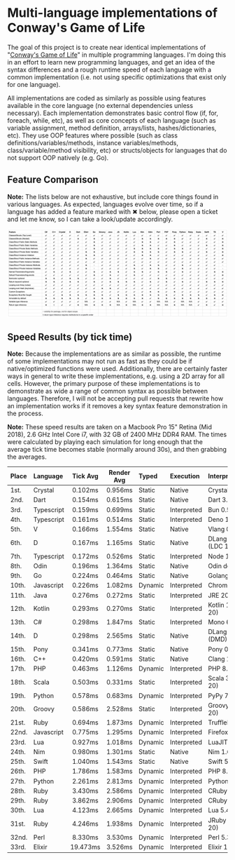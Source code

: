 # Multi-language implementations of Conway's Game of Life

The goal of this project is to create near identical implementations of "[Conway's Game of Life](http://en.wikipedia.org/wiki/Conway's_Game_of_Life)" in multiple programming languages. I'm doing this in an effort to learn new programming languages, and get an idea of the syntax differences and a rough runtime speed of each language with a common implementation (i.e. not using specific optimizations that exist only for one language).

All implementations are coded as similarly as possible using features available in the core language (no external dependencies unless necessary). Each implementation demonstrates basic control flow (if, for, foreach, while, etc), as well as core concepts of each language (such as variable assignment, method definition, arrays/lists, hashes/dictionaries, etc). They use OOP features where possible (such as class definitions/variables/methods, instance variables/methods, class/variable/method visibility, etc) or structs/objects for languages that do not support OOP natively (e.g. Go).

## Feature Comparison

**Note:** The lists below are not exhaustive, but include core things found in various languages. As expected, languages evolve over time, so if a language has added a feature marked with ✖ below, please open a ticket and let me know, so I can take a look/update accordingly.

![Feature Comparison Spreadsheet](/features.png)

## Speed Results (by tick time)

**Note:** Because the implementations are as similar as possible, the runtime of some implementations may not run as fast as they could be if native/optimized functions were used. Additionally, there are certainly faster ways in general to write these implementations, e.g. using a 2D array for all cells. However, the primary purpose of these implementations is to demonstrate as wide a range of common syntax as possible between languages. Therefore, I will not be accepting pull requests that rewrite how an implementation works if it removes a key syntax feature demonstration in the process.

**Note:** These speed results are taken on a Macbook Pro 15" Retina (Mid 2018), 2.6 GHz Intel Core i7, with 32 GB of 2400 MHz DDR4 RAM. The times were calculated by playing each simulation for long enough that the average tick time becomes stable (normally around 30s), and then grabbing the averages.

| Place | Language   | Tick Avg | Render Avg | Typed   | Execution   | Interpreter/Runtime        |
| :---- | :--------- | :------: | :--------: | :------ | :---------- | :------------------------- |
| 1st.  | Crystal    | 0.102ms  |  0.956ms   | Static  | Native      | Crystal 1.7.2              |
| 2nd.  | Dart       | 0.154ms  |  0.615ms   | Static  | Native      | Dart 3.0.0                 |
| 3rd.  | Typescript | 0.159ms  |  0.699ms   | Static  | Interpreted | Bun 0.5.6                  |
| 4th.  | Typescript | 0.161ms  |  0.514ms   | Static  | Interpreted | Deno 1.31.1                |
| 5th.  | V          | 0.166ms  |  1.554ms   | Static  | Native      | Vlang 0.3.3                |
| 6th.  | D          | 0.167ms  |  1.165ms   | Static  | Native      | DLang 2.102.2 (LDC 1.32.0) |
| 7th.  | Typescript | 0.172ms  |  0.526ms   | Static  | Interpreted | Node 19.6.1                |
| 8th.  | Odin       | 0.196ms  |  1.364ms   | Static  | Native      | Odin dev-2023-08           |
| 9th.  | Go         | 0.224ms  |  0.464ms   | Static  | Native      | Golang 1.20.7              |
| 10th. | Javascript | 0.226ms  |  1.082ms   | Dynamic | Interpreted | Chromium 110               |
| 11th. | Java       | 0.276ms  |  0.272ms   | Static  | Interpreted | JRE 20                     |
| 12th. | Kotlin     | 0.293ms  |  0.270ms   | Static  | Interpreted | Kotlin 1.8.21 (JRE 20)     |
| 13th. | C#         | 0.298ms  |  1.847ms   | Static  | Interpreted | Mono 6.12.0.182            |
| 14th. | D          | 0.298ms  |  2.565ms   | Static  | Native      | DLang 2.103.0 (DMD)        |
| 15th. | Pony       | 0.341ms  |  0.773ms   | Static  | Native      | Pony 0.55.0                |
| 16th. | C++        | 0.420ms  |  0.591ms   | Static  | Native      | Clang 14.0.3               |
| 17th. | PHP        | 0.463ms  |  1.126ms   | Dynamic | Interpreted | PHP 8.2.5 (w/JIT)          |
| 18th. | Scala      | 0.503ms  |  0.331ms   | Static  | Interpreted | Scala 3.2.2 (JRE 20)       |
| 19th. | Python     | 0.578ms  |  0.683ms   | Dynamic | Interpreted | PyPy 7.3.9                 |
| 20th. | Groovy     | 0.586ms  |  2.528ms   | Static  | Interpreted | Groovy 4.0.11 (JRE 20)     |
| 21st. | Ruby       | 0.694ms  |  1.873ms   | Dynamic | Interpreted | TruffleRuby 22.3.1         |
| 22nd. | Javascript | 0.775ms  |  1.295ms   | Dynamic | Interpreted | Firefox 110.0              |
| 23rd. | Lua        | 0.927ms  |  1.018ms   | Dynamic | Interpreted | LuaJIT 2.1.0-beta3         |
| 24th. | Nim        | 0.980ms  |  1.301ms   | Static  | Native      | Nim 1.6.12                 |
| 25th. | Swift      | 1.040ms  |  1.543ms   | Static  | Native      | Swift 5.8.0                |
| 26th. | PHP        | 1.786ms  |  1.583ms   | Dynamic | Interpreted | PHP 8.2.5                  |
| 27th. | Python     | 2.261ms  |  2.813ms   | Dynamic | Interpreted | Python 3.11.2              |
| 28th. | Ruby       | 3.430ms  |  2.586ms   | Dynamic | Interpreted | CRuby 3.2.1 (w/JIT)        |
| 29th. | Ruby       | 3.862ms  |  2.906ms   | Dynamic | Interpreted | CRuby 3.2.1                |
| 30th. | Lua        | 4.123ms  |  2.665ms   | Dynamic | Interpreted | Lua 5.4.4                  |
| 31st. | Ruby       | 4.246ms  |  1.938ms   | Dynamic | Interpreted | JRuby 9.4.1.0 (JRE 20)     |
| 32nd. | Perl       | 8.330ms  |  3.530ms   | Dynamic | Interpreted | Perl 5.36.0                |
| 33rd. | Elixir     | 19.473ms |  3.526ms   | Dynamic | Interpreted | Elixir 1.15.4              |
